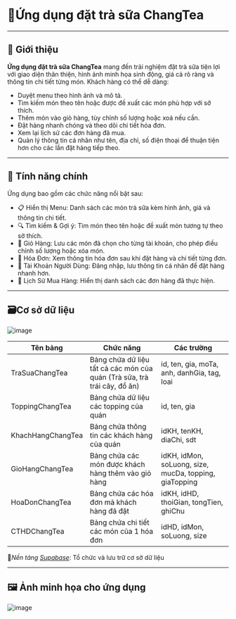 # 🍹Ứng dụng đặt trà sữa ChangTea

---

## 📌 Giới thiệu

**Ứng dụng đặt trà sữa ChangTea** mang đến trải nghiệm đặt trà sữa tiện lợi với giao diện thân thiện, hình ảnh minh họa sinh động, giá cả rõ ràng và thông tin chi tiết từng món. Khách hàng có thể dễ dàng:
- Duyệt menu theo hình ảnh và mô tả.
- Tìm kiếm món theo tên hoặc được đề xuất các món phù hợp với sở thích.
- Thêm món vào giỏ hàng, tùy chỉnh số lượng hoặc xoá nếu cần.
- Đặt hàng nhanh chóng và theo dõi chi tiết hóa đơn.
- Xem lại lịch sử các đơn hàng đã mua.
- Quản lý thông tin cá nhân như tên, địa chỉ, số điện thoại để thuận tiện hơn cho các lần đặt hàng tiếp theo.

---

## 🎯 Tính năng chính

Ứng dụng bao gồm các chức năng nổi bật sau:
- 📋 Hiển thị Menu: Danh sách các món trà sữa kèm hình ảnh, giá và thông tin chi tiết.
- 🔍 Tìm kiếm & Gợi ý: Tìm món theo tên hoặc đề xuất món tương tự theo sở thích.
- 🛒 Giỏ Hàng: Lưu các món đã chọn cho từng tài khoản, cho phép điều chỉnh số lượng hoặc xóa món.
- 🧾 Hóa Đơn: Xem thông tin hóa đơn sau khi đặt hàng và chi tiết từng đơn.
- 👤 Tài Khoản Người Dùng: Đăng nhập, lưu thông tin cá nhân để đặt hàng nhanh hơn.
- 📜 Lịch Sử Mua Hàng: Hiển thị danh sách các đơn hàng đã thực hiện.

---

## 🗃️Cơ sở dữ liệu
![image](https://github.com/user-attachments/assets/5877cd2d-77c3-401a-a8f2-4b094db694e6)

| Tên bảng| Chức năng| Các trường|
|---|---|---|
|TraSuaChangTea| Bảng chứa dữ liệu tất cả các món của quán (Trà sữa, trà trái cây, đồ ăn)| id, ten, gia, moTa, anh, danhGia, tag, loai|
|ToppingChangTea|Bảng chứa dữ liệu các topping của quán| id, ten, gia|
|KhachHangChangTea| Bảng chứa thông tin các khách hàng của quán| idKH, tenKH, diaChi, sdt|
|GioHangChangTea| Bảng chứa các món được khách hàng thêm vào giỏ hàng| idKH, idMon, soLuong, size, mucDa, topping, giaTopping|
|HoaDonChangTea|Bảng chứa các hóa đơn mà khách hàng đã đặt| idKH, idHD, thoiGian, tongTien, ghiChu|
|CTHDChangTea|Bảng chứa chi tiết các món của 1 hóa đơn| idHD, idMon, soLuong, size|

📝*Nền tảng [Supabase](https://supabase.com/)*: Tổ chức và lưu trữ cơ sở dữ liệu

---
## 🖼️ Ảnh minh họa cho ứng dụng
![image](https://github.com/user-attachments/assets/61d5af1f-d6e5-4119-9024-f92bd2f3b034)

